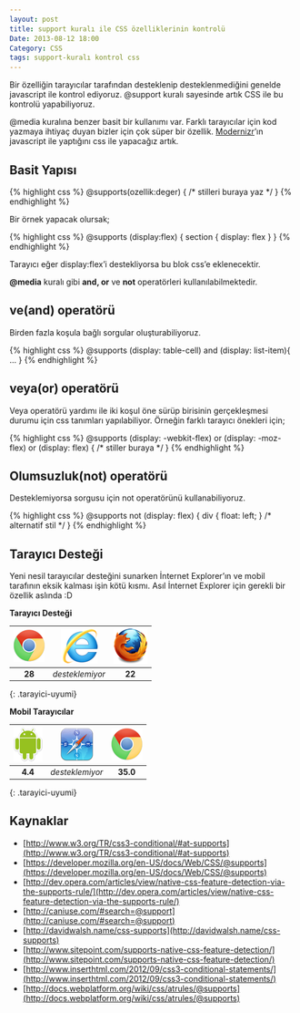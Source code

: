 ```yaml
---
layout: post
title: support kuralı ile CSS özelliklerinin kontrolü
Date: 2013-08-12 18:00
Category: CSS
tags: support-kuralı kontrol css
---
```


Bir özelliğin tarayıcılar tarafından desteklenip desteklenmediğini genelde javascript ile kontrol ediyoruz. @support kuralı sayesinde artık CSS ile bu kontrolü yapabiliyoruz.

@media kuralına benzer basit bir kullanımı var. Farklı tarayıcılar için kod yazmaya ihtiyaç duyan bizler için çok süper bir özellik. [Modernizr](http://modernizr.com/)’ın javascript ile yaptığını css ile yapacağız artık.

## Basit Yapısı

{% highlight css %}
@supports(ozellik:deger) {
    /* stilleri buraya yaz */
}
{% endhighlight %}

Bir örnek yapacak olursak;

{% highlight css %}
@supports (display:flex) {
    section { display: flex }
}
{% endhighlight %}

Tarayıcı eğer display:flex’i destekliyorsa bu blok css’e eklenecektir.

**@media** kuralı gibi **and, or** ve **not** operatörleri kullanılabilmektedir.

## ve(and) operatörü

Birden fazla koşula bağlı sorgular oluşturabiliyoruz.

{% highlight css %}
@supports (display: table-cell) and (display: list-item){
    ...
}
{% endhighlight %}

## veya(or) operatörü

Veya operatörü yardımı ile iki koşul öne sürüp birisinin gerçekleşmesi durumu için css tanımları yapılabiliyor. Örneğin farklı tarayıcı önekleri için;

{% highlight css %}
@supports (display: -webkit-flex) or
           (display: -moz-flex) or
           (display: flex) {
     /* stiller buraya */
}
{% endhighlight %}

## Olumsuzluk(not) operatörü

Desteklemiyorsa sorgusu için not operatörünü kullanabiliyoruz.

{% highlight css %}
@supports not (display: flex) {
    div { float: left; } /* alternatif stil */
}
{% endhighlight %}

## Tarayıcı Desteği

Yeni nesil tarayıcılar desteğini sunarken İnternet Explorer’ın ve mobil tarafının eksik kalması işin kötü kısmı. Asıl İnternet Explorer için gerekli bir özellik aslında :D


**Tarayıcı Desteği**

|![Chrome][chrome]|![explorer][explorer]|![Firefox][firefox]|
|:-----------------:|:---------------:|:-------------------:|
|**28**|*desteklemiyor*|**22**|
{: .tarayici-uyumi}

**Mobil Tarayıcılar**

|![Android][android] | ![Mobil Safari][msafari] | ![Chrome][chrome] |
|:------------------------:|:----------------------:|:-------------------:|
|**4.4**|*desteklemiyor*|**35.0**|
{: .tarayici-uyumi}

## Kaynaklar

* [http://www.w3.org/TR/css3-conditional/#at-supports](http://www.w3.org/TR/css3-conditional/#at-supports)
* [https://developer.mozilla.org/en-US/docs/Web/CSS/@supports](https://developer.mozilla.org/en-US/docs/Web/CSS/@supports)
* [http://dev.opera.com/articles/view/native-css-feature-detection-via-the-supports-rule/](http://dev.opera.com/articles/view/native-css-feature-detection-via-the-supports-rule/)
* [http://caniuse.com/#search=@support](http://caniuse.com/#search=@support)
* [http://davidwalsh.name/css-supports](http://davidwalsh.name/css-supports)
* [http://www.sitepoint.com/supports-native-css-feature-detection/](http://www.sitepoint.com/supports-native-css-feature-detection/)
* [http://www.inserthtml.com/2012/09/css3-conditional-statements/](http://www.inserthtml.com/2012/09/css3-conditional-statements/)
* [http://docs.webplatform.org/wiki/css/atrules/@supports](http://docs.webplatform.org/wiki/css/atrules/@supports)

[firefox]: /images/ff.png
[chrome]: /images/ch.png
[explorer]: /images/ie.png
[msafari]:/images/sm.png
[android]:/images/an.png
